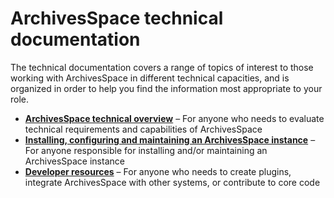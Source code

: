 # ArchivesSpace technical documentation

The technical documentation covers a range of topics of interest to those working with ArchivesSpace in different technical capacities, and is organized in order to help you find the information most appropriate to your role.
 
* **[ArchivesSpace technical overview](./readme_evaluate.md)** – For anyone who needs to evaluate technical requirements and capabilities of ArchivesSpace
* **[Installing, configuring and maintaining an ArchivesSpace instance](./readme_implement.md)** – For anyone responsible for installing and/or maintaining an ArchivesSpace instance
* **[Developer resources](./readme_develop.md)** – For anyone who needs to create plugins, integrate ArchivesSpace with other systems, or contribute to core code
